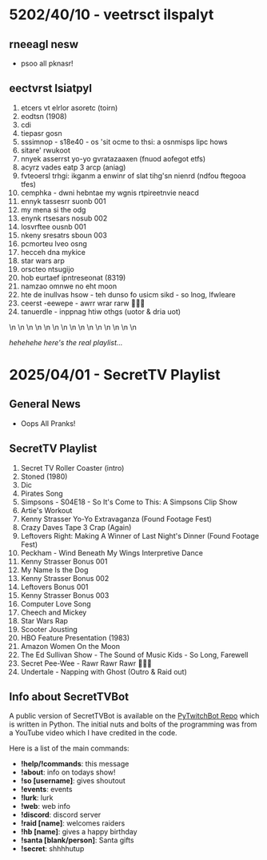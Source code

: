 # 5202/40/10 - veetrsct ilspalyt

## rneeagl nesw

- psoo all pknasr!

## eectvrst lsiatpyl

1. etcers vt elrlor asoretc (toirn)
2. eodtsn (1908)
3. cdi
4. tiepasr gosn
5. sssimnop - s18e40 - os 'sit ocme to thsi: a osnmisps lipc hows
6. sitare' rwukoot
7. nnyek asserrst yo-yo gvratazaaxen (fnuod aofegot etfs)
8. acyrz vades eatp 3 arcp (aniag)
9. fvteoersl trhgi: ikganm a enwinr of slat tihg'sn nienrd (ndfou ftegooa tfes)
01. cemphka - dwni hebntae my wgnis rtpireetnvie neacd
11. ennyk tassesrr suonb 001
21. my mena si the odg
13. enynk rtsesars nosub 002
41. losvrftee ousnb 001
51. nkeny sresatrs sboun 003
16. pcmorteu lveo osng
17. hecceh dna mykice
18. star wars arp
19. orscteo ntsugijo
02. hob eurtaef ipntreseonat (8319)
12. namzao omnwe no eht moon
22. hte de inullvas hsow - teh dunso fo usicm sikd - so lnog, lfwleare
32. ceerst -eewepe - awrr wrar rarw 🐊🐊🐊
24. tanuerdle - inppnag htiw othgs (uotor & dria uot)

\n
\n
\n
\n
\n
\n
\n
\n
\n
\n
\n
\n
\n
\n
\n

*hehehehe here's the real playlist...*

# 2025/04/01 - SecretTV Playlist

## General News

- Oops All Pranks!

## SecretTV Playlist

1. Secret TV Roller Coaster (intro)
2. Stoned (1980)
3. Dic
4. Pirates Song
5. Simpsons - S04E18 - So It's Come to This: A Simpsons Clip Show
6. Artie's Workout
7. Kenny Strasser Yo-Yo Extravaganza (Found Footage Fest)
8. Crazy Daves Tape 3 Crap (Again)
9. Leftovers Right: Making A Winner of Last Night's Dinner (Found Footage Fest)
10. Peckham - Wind Beneath My Wings Interpretive Dance
11. Kenny Strasser Bonus 001
12. My Name Is the Dog
13. Kenny Strasser Bonus 002
14. Leftovers Bonus 001
15. Kenny Strasser Bonus 003
16. Computer Love Song
17. Cheech and Mickey
18. Star Wars Rap
19. Scooter Jousting
20. HBO Feature Presentation (1983)
21. Amazon Women On the Moon
22. The Ed Sullivan Show - The Sound of Music Kids - So Long, Farewell
23. Secret Pee-Wee - Rawr Rawr Rawr 🐊🐊🐊
24. Undertale - Napping with Ghost (Outro & Raid out)



## Info about SecretTVBot

A public version of SecretTVBot is available on the [PyTwitchBot Repo](https://github.com/awbored/PyTwitchBot) which is written in Python.  The initial nuts and bolts of the programming was from a YouTube video which I have credited in the code.

Here is a list of the main commands:
- **!help/!commands**: this message
- **!about**: info on todays show!
- **!so [username]**: gives shoutout
- **!events**: events
- **!lurk**: lurk
- **!web**: web info
- **!discord**: discord server
- **!raid [name]**: welcomes raiders
- **!hb [name]**: gives a happy birthday
- **!santa [blank/person]**: Santa gifts
- **!secret**: shhhhutup



